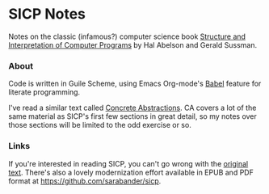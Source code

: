 # SICP Notes
Notes on the classic (infamous?) computer science book [Structure and Interpretation of Computer Programs](http://mitpress.mit.edu/sicp/full-text/book/book.html) by Hal Abelson and Gerald Sussman. 

### About 
Code is written in Guile Scheme, using Emacs Org-mode's [Babel](http://orgmode.org/worg/org-contrib/babel/) feature for literate programming. 

I've read a similar text called [Concrete Abstractions](https://gustavus.edu/+max/concrete-abstractions.html). CA covers a lot of the same material as SICP's first few sections in great detail, so my notes over those sections will be limited to the odd exercise or so.

### Links
If you're interested in reading SICP, you can't go wrong with the [original text](http://mitpress.mit.edu/sicp/full-text/book/book.html). There's also a lovely modernization effort available in EPUB and PDF format at https://github.com/sarabander/sicp.

